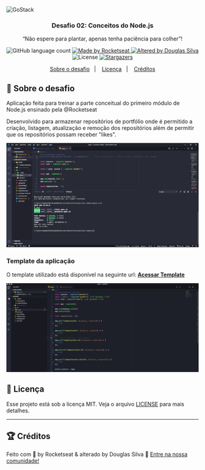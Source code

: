 <img alt="GoStack" src="https://storage.googleapis.com/golden-wind/bootcamp-gostack/header-desafios.png" />

<h3 align="center">
  Desafio 02: Conceitos do Node.js
</h3>

<p align="center">“Não espere para plantar, apenas tenha paciência para colher”!</blockquote>

<p align="center">
  <img alt="GitHub language count" src="https://img.shields.io/github/languages/count/douglassp/conceitos-nodejs?color=%2304D361">

  <a href="https://rocketseat.com.br">
    <img alt="Made by Rocketseat" src="https://img.shields.io/badge/made%20by-Rocketseat-%2304D361">
  </a>

  <a href="https://rocketseat.com.br">
    <img alt="Altered by Douglas Silva" src="https://img.shields.io/badge/altered%20by-Douglas_Silva-%2304D361">
  </a>

  <img alt="License" src="https://img.shields.io/badge/license-MIT-%2304D361">

  <a href="https://github.com/douglassp/conceitos-nodejs/stargazers">
    <img alt="Stargazers" src="https://img.shields.io/github/stars/douglassp/conceitos-nodejs?style=social">
  </a>
</p>

<p align="center">
  <a href="#rocket-sobre-o-desafio">Sobre o desafio</a>&nbsp;&nbsp;&nbsp;|&nbsp;&nbsp;&nbsp;
  <a href="#memo-licença">Licença</a>&nbsp;&nbsp;&nbsp;|&nbsp;&nbsp;&nbsp;
  <a href="#trophy-créditos">Créditos</a>
</p>


## :rocket: Sobre o desafio

Aplicação feita para treinar a parte conceitual do primeiro módulo de Node.js ensinado pela @Rocketseat

Desenvolvido para armazenar repositórios de portfólio onde é permitido a criação, listagem, atualização e remoção dos repositórios além de permitir que os repositórios possam receber "likes".

<p align="center">
  <img  src="./assets/nodejs-tdd.png">
</p>

### Template da aplicação

O template utilizado está disponível na seguinte url: **[Acessar Template](https://github.com/Rocketseat/gostack-template-conceitos-nodejs)**

<p align="center">
  <img  src="./assets/nodejs-example.png">
</p>

## :memo: Licença

Esse projeto está sob a licença MIT. Veja o arquivo [LICENSE](LICENSE.md) para mais detalhes.

---
## :trophy: Créditos

Feito com 💜 by Rocketseat & alterado by Douglas Silva 💪 [Entre na nossa comunidade!](https://discordapp.com/invite/gCRAFhc)
